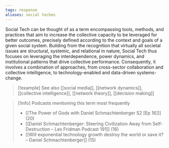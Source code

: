 ```yaml
---
tags: response
aliases: social teches
---
```


Social Tech can be thought of as a term encompassing tools, methods, and practices that aim to increase the collective capacity to be leveraged for better outcomes, precisely defined according to the context and goals of a given social system. Building from the recognition that virtually all societal issues are structural, systemic, and relational in nature, Social Tech thus focuses on leveraging the interdependence, power dynamics, and institutional patterns that drive collective performance. Consequently, it involves a combination of approaches, from cross-sector collaboration and collective intelligence, to technology-enabled and data-driven systems-change.

> [!example] See also
> [[social media]], [[network dynamics]], [[collective intelligence]], [[network theory]], [[decision making]]

> [!info] Podcasts mentioning this term most frequently
> * [[The Power of Gods with Daniel Schmachtenberger S2 [Ep 16]]] (20)
> * [[Daniel Schmachtenberger: Steering Civilization Away from Self-Destruction – Lex Fridman Podcast 191]] (16)
> * [[Will exponential technology growth destroy the world or save it? – Daniel Schmachtenberger]] (15)